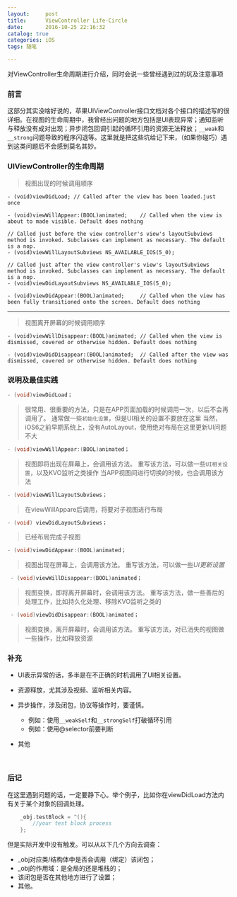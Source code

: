 ```yaml
---
layout:     post
title:      ViewController Life-Circle
date:       2016-10-25 22:16:32
catalog: true
categories: iOS
tags: 随笔 

---
```



对ViewController生命周期进行介绍，同时会说一些曾经遇到过的坑及注意事项



### 前言
​	这部分其实没啥好说的，苹果UIViewController接口文档对各个接口的描述写的很详细。
​	在视图的生命周期中，我曾经出问题的地方包括是UI表现异常；通知监听与释放没有成对出现；异步闭包回调引起的循环引用的资源无法释放；`__weak`和`__strong`问题导致的程序闪退等。这里就是把这些坑给记下来，（如果你碰巧）遇到这类问题后不会感到莫名其妙。

<!-- more -->

### UIViewController的生命周期

> 视图出现的时候调用顺序

	- (void)viewDidLoad; // Called after the view has been loaded.just once
	
	- (void)viewWillAppear:(BOOL)animated;    // Called when the view is about to made visible. Default does nothing
	
	// Called just before the view controller's view's layoutSubviews method is invoked. Subclasses can implement as necessary. The default is a nop.
	- (void)viewWillLayoutSubviews NS_AVAILABLE_IOS(5_0);
	
	// Called just after the view controller's view's layoutSubviews method is invoked. Subclasses can implement as necessary. The default is a nop.
	- (void)viewDidLayoutSubviews NS_AVAILABLE_IOS(5_0);
	
	- (void)viewDidAppear:(BOOL)animated;     // Called when the view has been fully transitioned onto the screen. Default does nothing

---

> 视图离开屏幕的时候调用顺序

	- (void)viewWillDisappear:(BOOL)animated; // Called when the view is dismissed, covered or otherwise hidden. Default does nothing
	
	- (void)viewDidDisappear:(BOOL)animated;  // Called after the view was dismissed, covered or otherwise hidden. Default does nothing




### 说明及最佳实践

```Objective-C
- (void)viewDidLoad；  
```

> 很常用、很重要的方法，只是在APP页面加载的时候调用一次，以后不会再调用了。
> 通常做一些`初始化设置`，但是UI相关的设置不要放在这里
> 当然，iOS6之前早期系统上，没有AutoLayout，使用绝对布局在这里更新UI问题不大
>
> 


```Objective-C
- (void)viewWillAppear:(BOOL)animated；  
```

> 视图即将出现在屏幕上，会调用该方法。
> 重写该方法，可以做一些`UI相关设置`，以及KVO监听之类操作
> 当APP视图间进行切换的时候，也会调用该方法
>
> 

```Objective-C
- (void)viewWillLayoutSubviews；  
```

> 在viewWillAppare后调用，将要对子视图进行布局
>
> 


```Objective-C
- (void) viewDidLayoutSubviews；  
```

> 已经布局完成子视图
>
> 


```Objective-C
- (void)viewDidAppear:(BOOL)animated；  
```

> 视图出现在屏幕上，会调用该方法。
> 重写该方法，可以做一些*UI更新设置*
>
> 

```Objective-C
 - (void)viewWillDisappear:(BOOL)animated；  
```

> 视图变换，即将离开屏幕时，会调用该方法。
> 重写该方法，做一些善后的处理工作，比如持久化处理、移除KVO监听之类的
>
> 

```Objective-C
 - (void)viewDidDisappear:(BOOL)animated；  
```

> 视图变换，离开屏幕时，会调用该方法。
> 重写该方法，对已消失的视图做一些操作，比如释放资源
>
> 


### 补充

* UI表示异常的话，多半是在不正确的时机调用了UI相关设置。

* 资源释放，尤其涉及视频、监听相关内容。

* 异步操作，涉及闭包，协议等操作时，要谨慎。
  * 例如：使用`__weakSelf`和`__strongSelf`打破循环引用
  * 例如：使用@selector前要判断

* 其他

  ​

### 后记

​	在这里遇到问题的话，一定要静下心。举个例子，比如你在viewDidLoad方法内有关于某个对象的回调处理。

```Objective-C
    _obj.testBlock = ^(){
        //your test block process
    };
```

但是实际开发中没有触发。可以从以下几个方向去调查：
* _obj对应类/结构体中是否会调用（绑定）该闭包；
* _obj的作用域：是全局的还是堆栈的；
* 该闭包是否在其他地方进行了设置；
* 其他。


>
>
>
>



